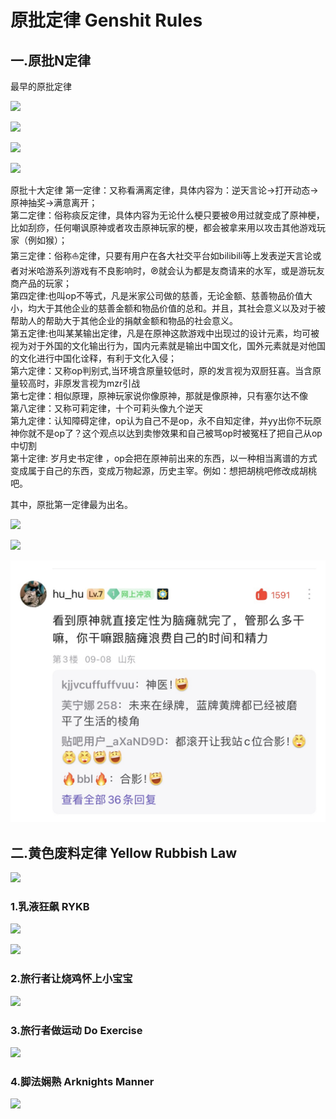 # 原批定律  Genshit Rules

## 一.原批N定律

最早的原批定律

![](https://github.com/DreamingCats/miHoYoJokes/raw/main/genshitjokes/原批定律/原批十定律.jpg)

![](https://github.com/DreamingCats/miHoYoJokes/raw/main/genshitjokes/原批定律/原批第一定律荧妹与派蒙版.jpg)

![](https://github.com/DreamingCats/miHoYoJokes/raw/main/genshitjokes/原批定律/原批十五定律.jpg)

![](https://github.com/DreamingCats/miHoYoJokes/raw/main/genshitjokes/原批定律/原批判断条件.jpg)

原批十大定律
第一定律：又称看满离定律，具体内容为：逆天言论→打开动态→原神抽奖→满意离开；  
第二定律：俗称痰反定律，具体内容为无论什么梗只要被℗用过就变成了原神梗，比如刮痧，任何嘲讽原神或者攻击原神玩家的梗，都会被拿来用以攻击其他游戏玩家（例如猴）；  
第三定律：俗称⛵定律，只要有用户在各大社交平台如bilibili等上发表逆天言论或者对米哈游系列游戏有不良影响时，℗就会认为都是友商请来的水军，或是游玩友商产品的玩家；  
第四定律:也叫op不等式，凡是米家公司做的慈善，无论金额、慈善物品价值大小，均大于其他企业的慈善金额和物品价值的总和。并且，其社会意义以及对于被帮助人的帮助大于其他企业的捐献金额和物品的社会意义。  
第五定律:也叫某某输出定律，凡是在原神这款游戏中出现过的设计元素，均可被视为对于外国的文化输出行为，国内元素就是输出中国文化，国外元素就是对他国的文化进行中国化诠释，有利于文化入侵；  
第六定律：又称op判别式,当环境含原量较低时，原的发言视为双厨狂喜。当含原量较高时，非原发言视为mzr引战  
第七定律：相似原理，原神玩家说你像原神，那就是像原神，只有塞尔达不像  
第八定律：又称可莉定律，十个可莉头像九个逆天  
第九定律：认知障碍定律，op认为自己不是op，永不自知定律，并yy出你不玩原神你就不是op了？这个观点以达到卖惨效果和自己被骂op时被冤枉了把自己从op中切割  
第十定律: 岁月史书定律 ，op会把在原神前出来的东西，以一种相当离谱的方式变成属于自己的东西，变成万物起源，历史主宰。例如：想把胡桃吧修改成胡桃吧。  

其中，原批第一定律最为出名。

![](https://github.com/DreamingCats/miHoYoJokes/raw/main/genshitjokes/原批定律/外网原批第一定律.jpg)

![](https://github.com/DreamingCats/miHoYoJokes/raw/main/genshitjokes/原批定律/望闻问切.jpg)

![](https://github.com/DreamingCats/miHoYoJokes/raw/main/genshitjokes/原批定律/看到原神直接定性.jpg)

## 二.黄色废料定律   Yellow Rubbish Law

![](https://github.com/DreamingCats/miHoYoJokes/raw/main/原批定律/黄色废料定律内容.jpg)

### 1.乳液狂飙   RYKB

![](https://github.com/DreamingCats/miHoYoJokes/raw/main/原批定律/乳液狂飙GIF.gif)

![](https://github.com/DreamingCats/miHoYoJokes/raw/main/原批定律/反证法.jpg)

### 2.旅行者让烧鸡怀上小宝宝

![](https://github.com/DreamingCats/miHoYoJokes/raw/main/原批定律/旅行者让烧鸡怀上小宝宝.jpg)

### 3.旅行者做运动    Do Exercise

![](https://github.com/DreamingCats/miHoYoJokes/raw/main/原批定律/旅行者做运动.jpg)

### 4.脚法娴熟    Arknights Manner

![](https://github.com/DreamingCats/miHoYoJokes/raw/main/原批定律/脚法娴熟.jpg)
